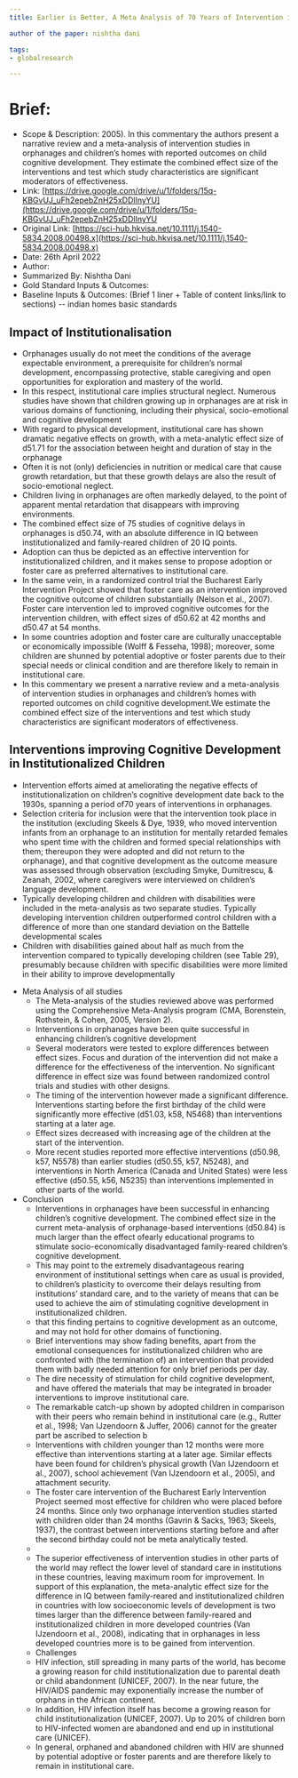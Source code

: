 ```yaml
---
title: Earlier is Better, A Meta Analysis of 70 Years of Intervention improving Cognitive Development in Institutionalized Children

author of the paper: nishtha dani

tags:
- globalresearch 

---
```


# Brief:



* Scope & Description: 2005). In this commentary the authors present a narrative review and a meta-analysis of intervention studies in orphanages and children’s homes with reported outcomes on child cognitive development. They estimate the combined effect size of the interventions and test which study characteristics are significant moderators of effectiveness. 
* Link: [https://drive.google.com/drive/u/1/folders/15q-KBGvUJ_uFh2epebZnH25xDDlInyYU](https://drive.google.com/drive/u/1/folders/15q-KBGvUJ_uFh2epebZnH25xDDlInyYU
* Original Link: [https://sci-hub.hkvisa.net/10.1111/j.1540-5834.2008.00498.x](https://sci-hub.hkvisa.net/10.1111/j.1540-5834.2008.00498.x)
* Date: 26th April 2022
* Author: 
* Summarized By: Nishtha Dani
* Gold Standard Inputs & Outcomes:
* Baseline Inputs & Outcomes:  (Brief 1 liner + Table of content links/link to sections) -- indian homes basic standards


## Impact of Institutionalisation
- Orphanages usually do not meet the conditions of the average expectable environment, a prerequisite for children’s normal development, encompassing protective, stable caregiving and open opportunities for exploration and mastery of the world. 
- In this respect, institutional care implies structural neglect. Numerous studies have shown that children growing up in orphanages are at risk in various domains of functioning, including their physical, socio-emotional and cognitive development
- With regard to physical development, institutional care has shown dramatic negative effects on growth, with a meta-analytic effect size of d51.71 for the association between height and duration of stay in the orphanage
- Often it is not (only) deficiencies in nutrition or medical care that cause growth retardation, but that these growth delays are also the result of socio-emotional neglect.
- Children living in orphanages are often markedly delayed, to the point of apparent mental retardation that disappears with improving environments. 
- The combined effect size of 75 studies of cognitive delays in orphanages is d50.74, with an absolute difference in IQ between institutionalized and family-reared children of 20 IQ points. 
- Adoption can thus be depicted as an effective intervention for institutionalized children, and it makes sense to propose adoption or foster care as preferred alternatives to institutional care.
- In the same vein, in a randomized control trial the Bucharest Early Intervention Project showed that foster care as an intervention improved the cognitive outcome of children substantially (Nelson et al., 2007). Foster care intervention led to improved cognitive outcomes for the intervention children, with effect sizes of d50.62 at 42 months and d50.47 at 54 months.
- In some countries adoption and foster care are culturally unacceptable or economically impossible (Wolff & Fesseha, 1998); moreover, some children are shunned by potential adoptive or foster parents due to their special needs or clinical condition and are therefore likely to remain in institutional care. 
- In this commentary we present a narrative review and a meta-analysis of intervention studies in orphanages and children’s homes with reported outcomes on child cognitive development.We estimate the combined effect size of the interventions and test which study characteristics are significant moderators of effectiveness.

 ## Interventions improving Cognitive Development in Institutionalized Children
- Intervention efforts aimed at ameliorating the negative effects of institutionalization on children’s cognitive development date back to the 1930s, spanning a period of70 years of interventions in orphanages.
- Selection criteria for inclusion were that the intervention took place in the institution (excluding Skeels & Dye, 1939, who moved intervention infants from an orphanage to an institution for mentally retarded females who spent time with the children and formed special relationships with them; thereupon they were adopted and did not return to the orphanage), and that cognitive development as the outcome measure was assessed through observation (excluding Smyke, Dumitrescu, & Zeanah, 2002, where caregivers were interviewed on children’s language development.
- Typically developing children and children with disabilities were included in the meta-analysis as two separate studies. Typically developing intervention children outperformed control children with a difference of more than one standard deviation on the Battelle developmental scales 
- Children with disabilities gained about half as much from the intervention compared to typically developing children (see Table 29), presumably because children with specific disabilities were more limited in their ability to improve developmentally
* Meta Analysis of all studies
    * The Meta-analysis of the studies reviewed above was performed using the Comprehensive Meta-Analysis program (CMA, Borenstein, Rothstein, & Cohen, 2005, Version 2).
    * Interventions in orphanages have been quite successful in enhancing children’s cognitive development
    * Several moderators were tested to explore differences between effect sizes. Focus and duration of the intervention did not make a difference for the effectiveness of the intervention. No significant difference in effect size was found between randomized control trials and studies with other designs.
    * The timing of the intervention however made a significant difference. Interventions starting before the first birthday of the child were significantly more effective (d51.03, k58, N5468) than interventions starting at a later age. 
    * Effect sizes decreased with increasing age of the children at the start of the intervention. 
    * More recent studies reported more effective interventions (d50.98, k57, N5578) than earlier studies (d50.55, k57, N5248), and interventions in North America (Canada and United States) were less effective (d50.55, k56, N5235) than interventions implemented in other parts of the world. 
* Conclusion
    * Interventions in orphanages have been successful in enhancing children’s cognitive development. The combined effect size in the current meta-analysis of orphanage-based interventions (d50.84) is much larger than the effect ofearly educational programs to stimulate socio-economically disadvantaged family-reared children’s cognitive development.
    * This may point to the extremely disadvantageous rearing environment of institutional settings when care as usual is provided, to children’s plasticity to overcome their delays resulting from institutions’ standard care, and to the variety of means that can be used to achieve the aim of stimulating cognitive development in institutionalized children.
    * that this finding pertains to cognitive development as an outcome, and may not hold for other domains of functioning.
    * Brief interventions may show fading benefits, apart from the emotional consequences for institutionalized children who are confronted with (the termination of) an intervention that provided them with badly needed attention for only brief periods per day.
    * The dire necessity of stimulation for child cognitive development, and have offered the materials that may be integrated in broader interventions to improve institutional care. 
    * The remarkable catch-up shown by adopted children in comparison with their peers who remain behind in institutional care (e.g., Rutter et al., 1998; Van IJzendoorn & Juffer, 2006) cannot for the greater part be ascribed to selection b
    * Interventions with children younger than 12 months were more effective than interventions starting at a later age. Similar effects have been found for children’s physical growth (Van IJzendoorn et al., 2007), school achievement (Van IJzendoorn et al., 2005), and attachment security.
    * The foster care intervention of the Bucharest Early Intervention Project seemed most effective for children who were placed before 24 months. Since only two orphanage intervention studies started with children older than 24 months (Gavrin & Sacks, 1963; Skeels, 1937), the contrast between interventions starting before and after the second birthday could not be meta analytically tested.
    *  
    * The superior effectiveness of intervention studies in other parts of the world may reflect the lower level of standard care in institutions in these countries, leaving maximum room for improvement. In support of this explanation, the meta-analytic effect size for the difference in IQ between family-reared and institutionalized children in countries with low socioeconomic levels of development is two times larger than the difference between family-reared and institutionalized children in more developed countries (Van IJzendoorn et al., 2008), indicating that in orphanages in less developed countries more is to be gained from intervention.
    * Challenges
    * HIV infection, still spreading in many parts of the world, has become a growing reason for child institutionalization due to parental death or child abandonment (UNICEF, 2007). In the near future, the HIV/AIDS pandemic may exponentially increase the number of orphans in the African continent.
    * In addition, HIV infection itself has become a growing reason for child institutionalization (UNICEF, 2007). Up to 20% of children born to HIV-infected women are abandoned and end up in institutional care (UNICEF).
    * In general, orphaned and abandoned children with HIV are shunned by potential adoptive or foster parents and are therefore likely to remain in institutional care.